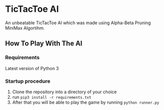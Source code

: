 # TicTacToe AI
An unbeatable TicTacToe AI which was made using Alpha-Beta Pruning MiniMax Algortihm.

## How To Play With The AI

### Requirements
Latest version of Python 3

### Startup procedure
1. Clone the repository into a directory of your choice
2. run `pip3 install -r requirements.txt`
3. After that you will be able to play the game by running `python runner.py`
